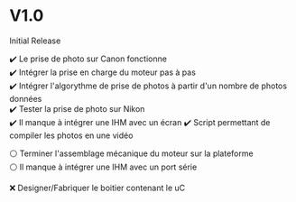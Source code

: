 # V1.0
Initial Release

✔️ Le prise de photo sur Canon fonctionne  
✔️ Intégrer la prise en charge du moteur pas à pas  
✔️ Intégrer l'algorythme de prise de photos à partir d'un nombre de photos données   
✔️ Tester la prise de photo sur Nikon   
✔️ Il manque à intégrer une IHM avec un écran
✔️ Script permettant de compiler les photos en une vidéo

⚪️ Terminer l'assemblage mécanique du moteur sur la plateforme  
⚪️ Il manque à intégrer une IHM avec un port série  

❌ Designer/Fabriquer le boitier contenant le uC  

